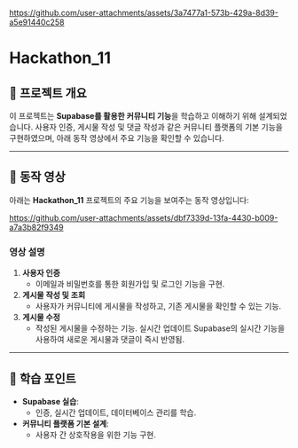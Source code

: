 
https://github.com/user-attachments/assets/3a7477a1-573b-429a-8d39-a5e91440c258
# Hackathon_11
## 📘 프로젝트 개요
이 프로젝트는 **Supabase를 활용한 커뮤니티 기능**을 학습하고 이해하기 위해 설계되었습니다.
사용자 인증, 게시물 작성 및 댓글 작성과 같은 커뮤니티 플랫폼의 기본 기능을 구현하였으며, 아래 동작 영상에서 주요 기능을 확인할 수 있습니다.

---

## 🎥 동작 영상
아래는 **Hackathon_11** 프로젝트의 주요 기능을 보여주는 동작 영상입니다:

https://github.com/user-attachments/assets/dbf7339d-13fa-4430-b009-a7a3b82f9349

### 영상 설명
1. **사용자 인증**
   - 이메일과 비밀번호를 통한 회원가입 및 로그인 기능을 구현.
2. **게시물 작성 및 조회**
   - 사용자가 커뮤니티에 게시물을 작성하고, 기존 게시물을 확인할 수 있는 기능.
3. **게시물 수정**
   - 작성된 게시물을 수정하는 기능.
실시간 업데이트
Supabase의 실시간 기능을 사용하여 새로운 게시물과 댓글이 즉시 반영됨.

---

## 🔑 학습 포인트
- **Supabase 실습**:
  - 인증, 실시간 업데이트, 데이터베이스 관리를 학습.
- **커뮤니티 플랫폼 기본 설계**:
  - 사용자 간 상호작용을 위한 기능 구현.
